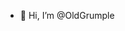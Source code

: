 - 👋 Hi, I’m @OldGrumple

<!---
OldGrumple/OldGrumple is a ✨ special ✨ repository because its `README.md` (this file) appears on your GitHub profile.
You can click the Preview link to take a look at your changes.
--->
